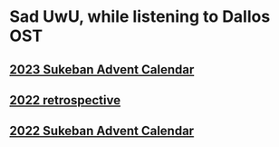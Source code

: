<head>
<link rel="stylesheet" href="styling.css">
</head>

# Sad UwU, while listening to Dallos OST

## [2023 Sukeban Advent Calendar](./ac-23.html)

## [2022 retrospective](./2022.html)

## [2022 Sukeban Advent Calendar](./advent-calendar.html)
